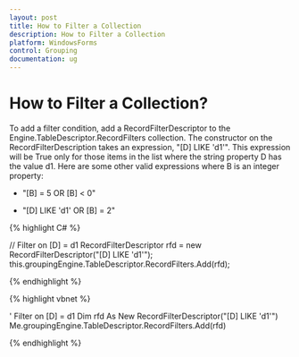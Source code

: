 ```yaml
---
layout: post
title: How to Filter a Collection
description: How to Filter a Collection
platform: WindowsForms
control: Grouping
documentation: ug
---
```

# How to Filter a Collection?

To add a filter condition, add a RecordFilterDescriptor to the Engine.TableDescriptor.RecordFilters collection. The constructor on the RecordFilterDescription takes an expression, "[D] LIKE 'd1'". This expression will be True only for those items in the list where the string property D has the value d1. Here are some other valid expressions where B is an integer property:

* "[B] = 5 OR [B] < 0"

* "[D] LIKE 'd1' OR [B] = 2"

{% highlight C# %}

// Filter on [D] = d1
RecordFilterDescriptor rfd = new RecordFilterDescriptor("[D] LIKE 'd1'");
this.groupingEngine.TableDescriptor.RecordFilters.Add(rfd);

{% endhighlight %}

{% highlight vbnet %}

 
' Filter on [D] = d1
Dim rfd As New RecordFilterDescriptor("[D] LIKE 'd1'")
Me.groupingEngine.TableDescriptor.RecordFilters.Add(rfd)

{% endhighlight %}
